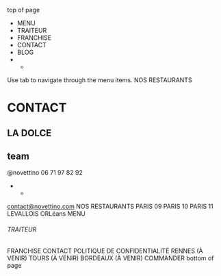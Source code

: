 top of page
  * MENU
  * TRAITEUR
  * FRANCHISE
  * CONTACT
  * BLOG
  * +


Use tab to navigate through the menu items.
NOS RESTAURANTS
# CONTACT
## LA DOLCE
## team
@novettino
06 71 97 82 92 
  *   * 

contact@novettino.com
NOS RESTAURANTS
PARIS 09
PARIS 10
PARIS 11
LEVALLOIS
ORLéans
MENU
###### TRAITEUR
FRANCHISE
CONTACT
POLITIQUE DE CONFIDENTIALITÉ 
RENNES (À VENIR)
TOURS (À VENIR)
BORDEAUX (À VENIR)
COMMANDER
bottom of page
